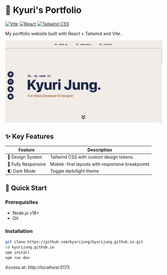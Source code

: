 # 🌟 Kyuri's Portfolio

[![Vite](https://img.shields.io/badge/Vite-4.0+-brightgreen)](https://vitejs.dev/)
[![React](https://img.shields.io/badge/React-18+-blue)](https://react.dev/)
[![Tailwind CSS](https://img.shields.io/badge/Tailwind_CSS-3.0+-06B6D4)](https://tailwindcss.com/)

My portfolio website built with React + Tailwind and Vite.

![Project Screenshot](/src/assets/images/Thumbnail.png)

## ✨ Key Features

| Feature             | Description                                               |
|---------------------|---------------------------------------------------------- |
| 🎨 Design System    | Tailwind CSS with custom design tokens                    |
| 📱 Fully Responsive | Mobile-first layouts with responsive breakpoints          |
| 🌓 Dark Mode        | Toggle dark/light theme                                   |

## 🚀 Quick Start

### Prerequisites
- Node.js v18+
- Git

### Installation
```bash
git clone https://github.com/kyurijung/kyurijung.github.io.git
cd kyurijung.github.io
npm install
npm run dev
```
Access at: http://localhost:5173
